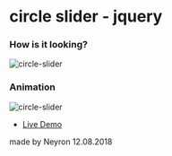 # circle slider - jquery
### How is it looking?
![circle-slider](https://github.com/neyron163/circle-slider/blob/master/circleSlider.png)

### Animation
![circle-slider](https://github.com/neyron163/circle-slider/blob/master/animation.gif)

* [Live Demo](http://delanosolutions.com/#businessCycle)

made by Neyron 12.08.2018